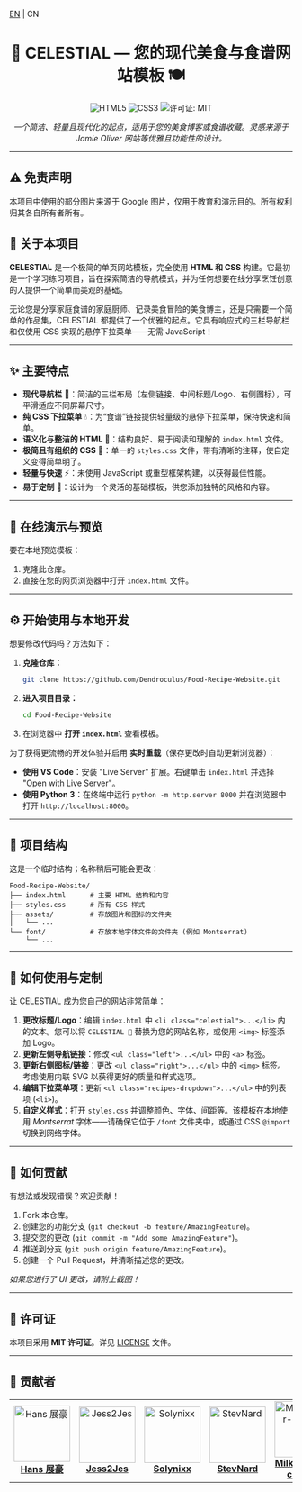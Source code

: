 [EN](../README.md) | CN

<h1 align="center"> 🍳 CELESTIAL — 您的现代美食与食谱网站模板 🍽️ </h1>

<p align="center">
  <img src="https://img.shields.io/badge/HTML5-E34F26?style=flat-square&logo=html5&logoColor=white" alt="HTML5">
  <img src="https://img.shields.io/badge/CSS3-1572B6?style=flat-square&logo=css3&logoColor=white" alt="CSS3">
  <img src="https://img.shields.io/badge/许可证-MIT-green?style=flat-square" alt="许可证: MIT">
</p>

<p align="center">
  <em>一个简洁、轻量且现代化的起点，适用于您的美食博客或食谱收藏。灵感来源于 Jamie Oliver 网站等优雅且功能性的设计。</em>
</p>

---

## ⚠️ 免责声明

本项目中使用的部分图片来源于 Google 图片，仅用于教育和演示目的。所有权利归其各自所有者所有。

## 📌 关于本项目

**CELESTIAL** 是一个极简的单页网站模板，完全使用 **HTML 和 CSS** 构建。它最初是一个学习练习项目，旨在探索简洁的导航模式，并为任何想要在线分享烹饪创意的人提供一个简单而美观的基础。

无论您是分享家庭食谱的家庭厨师、记录美食冒险的美食博主，还是只需要一个简单的作品集，CELESTIAL 都提供了一个优雅的起点。它具有响应式的三栏导航栏和仅使用 CSS 实现的悬停下拉菜单——无需 JavaScript！

---

## ✨ 主要特点

-   **现代导航栏** 🧭：简洁的三栏布局（左侧链接、中间标题/Logo、右侧图标），可平滑适应不同屏幕尺寸。
-   **纯 CSS 下拉菜单** 💧：为“食谱”链接提供轻量级的悬停下拉菜单，保持快速和简单。
-   **语义化与整洁的 HTML** 📄：结构良好、易于阅读和理解的 `index.html` 文件。
-   **极简且有组织的 CSS** 🎨：单一的 `styles.css` 文件，带有清晰的注释，使自定义变得简单明了。
-   **轻量与快速** ⚡：未使用 JavaScript 或重型框架构建，以获得最佳性能。
-   **易于定制** 🔧：设计为一个灵活的基础模板，供您添加独特的风格和内容。

---

## 🚀 在线演示与预览

要在本地预览模板：
1.  克隆此仓库。
2.  直接在您的网页浏览器中打开 `index.html` 文件。

---

## ⚙️ 开始使用与本地开发

想要修改代码吗？方法如下：

1.  **克隆仓库：**
    ```bash
    git clone https://github.com/Dendroculus/Food-Recipe-Website.git
    ```
2.  **进入项目目录：**
    ```bash
    cd Food-Recipe-Website
    ```
3.  在浏览器中 **打开 `index.html`** 查看模板。

为了获得更流畅的开发体验并启用 **实时重载**（保存更改时自动更新浏览器）：

-   **使用 VS Code**：安装 "Live Server" 扩展。右键单击 `index.html` 并选择 "Open with Live Server"。
-   **使用 Python 3**：在终端中运行 `python -m http.server 8000` 并在浏览器中打开 `http://localhost:8000`。

---

## 📂 项目结构

这是一个临时结构；名称稍后可能会更改：

```
Food-Recipe-Website/
├── index.html      # 主要 HTML 结构和内容
├── styles.css      # 所有 CSS 样式
├── assets/         # 存放图片和图标的文件夹
│   └── ...
└── font/           # 存放本地字体文件的文件夹 (例如 Montserrat)
    └── ...
```

---

## 🧩 如何使用与定制

让 CELESTIAL 成为您自己的网站非常简单：

1.  **更改标题/Logo**：编辑 `index.html` 中 `<li class="celestial">...</li>` 内的文本。您可以将 `CELESTIAL 💫` 替换为您的网站名称，或使用 `<img>` 标签添加 Logo。
2.  **更新左侧导航链接**：修改 `<ul class="left">...</ul>` 中的 `<a>` 标签。
3.  **更新右侧图标/链接**：更改 `<ul class="right">...</ul>` 中的 `<img>` 标签。考虑使用内联 SVG 以获得更好的质量和样式选项。
4.  **编辑下拉菜单项**：更新 `<ul class="recipes-dropdown">...</ul>` 中的列表项 (`<li>`)。
5.  **自定义样式**：打开 `styles.css` 并调整颜色、字体、间距等。该模板在本地使用 *Montserrat* 字体——请确保它位于 `/font` 文件夹中，或通过 CSS `@import` 切换到网络字体。

---

## 🤝 如何贡献

有想法或发现错误？欢迎贡献！

1.  Fork 本仓库。
2.  创建您的功能分支 (`git checkout -b feature/AmazingFeature`)。
3.  提交您的更改 (`git commit -m "Add some AmazingFeature"`)。
4.  推送到分支 (`git push origin feature/AmazingFeature`)。
5.  创建一个 Pull Request，并清晰描述您的更改。

*如果您进行了 UI 更改，请附上截图！*

---

## 📄 许可证

本项目采用 **MIT 许可证**。详见 [LICENSE](LICENSE) 文件。

---

## 👤 贡献者

<table>
  <tr>
    <td align="center">
      <a href="https://github.com/Dendroculus">
        <img src="https://github.com/Dendroculus.png?size=100" width="100" height="100" alt="Hans 展豪" />
      </a>
      <br />
      <a href="https://github.com/Dendroculus"><strong>Hans 展豪</strong></a>
    </td>
    <td align="center">
      <a href="https://github.com/Jess2Jes">
        <img src="https://github.com/Jess2Jes.png?size=100" width="100" height="100" alt="Jess2Jes" />
      </a>
      <br />
      <a href="https://github.com/Jess2Jes"><strong>Jess2Jes</strong></a>
    </td>
    <td align="center">
      <a href="https://github.com/Solynixx">
        <img src="https://github.com/Solynixx.png?size=100" width="100" height="100" alt="Solynixx" />
      </a>
      <br />
      <a href="https://github.com/Solynixx"><strong>Solynixx</strong></a>
    </td>
    <td align="center">
      <a href="https://github.com/StevNard">
        <img src="https://github.com/StevNard.png?size=100" width="100" height="100" alt="StevNard" />
      </a>
      <br />
      <a href="https://github.com/StevNard"><strong>StevNard</strong></a>
    </td>
    <td align="center">
      <a href="https://github.com/Milkdrinker-creator">
        <img src="https://github.com/Milkdrinker-creator.png?size=100" width="100" height="100" alt="Milkdrinker-creator" />
      </a>
      <br />
      <a href="https://github.com/Milkdrinker-creator"><strong>Milkdrinker-creator</strong></a>
    </td>
  </tr>
</table>
